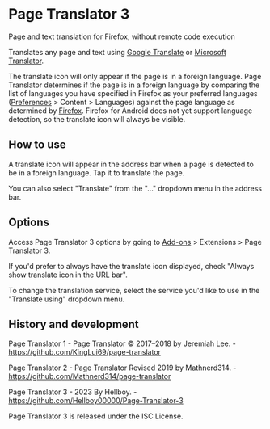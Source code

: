 # Page Translator 3

Page and text translation for Firefox, without remote code execution

Translates any page and text using [Google Translate](https://translate.google.com/manager/website/) or [Microsoft Translator](https://msdn.microsoft.com/en-us/library/mt146808.aspx).

The translate icon will only appear if the page is in a foreign language. Page Translator determines if the page is in a foreign language by comparing the list of languages you have specified in Firefox as your preferred languages (<a href="about:preferences#content">Preferences</a> > Content > Languages) against the page language as determined by <a href="https://developer.mozilla.org/en-US/Add-ons/WebExtensions/API/tabs/detectLanguage">Firefox</a>. Firefox for Android does not yet support language detection, so the translate icon will always be visible.

## How to use

A translate icon will appear in the address bar when a page is detected to be in a foreign language. Tap it to translate the page.

You can also select "Translate" from the "..." dropdown menu in the address bar.

## Options

Access Page Translator 3 options by going to <a href="about:addons">Add-ons</a> > Extensions > Page Translator 3.

If you'd prefer to always have the translate icon displayed, check "Always show translate icon in the URL bar".

To change the translation service, select the service you'd like to use in the "Translate using" dropdown menu.

## History and development

Page Translator 1 - Page Translator © 2017–2018 by Jeremiah Lee. - https://github.com/KingLui69/page-translator

Page Translator 2 - Page Translator Revised 2019 by Mathnerd314. - https://github.com/Mathnerd314/page-translator

Page Translator 3 - 2023 By Hellboy. - https://github.com/Hellboy00000/Page-Translator-3

Page Translator 3 is released under the ISC License.
